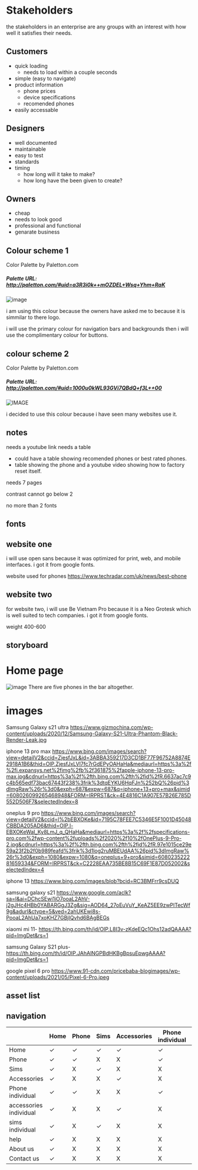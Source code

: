 # Stakeholders

the stakeholders in an enterprise are any groups with an interest with how well it
satisfies their needs.

## Customers
+ quick loading
  + needs to load within a couple seconds
+ simple (easy to navigate)
+ product information
  + phone prices
  + device specifications
  + recomended phones
+ easily accessable


## Designers
+ well documented
+ maintainable
+ easy to test 
+ standards
+ timing
  + how long will it take to make?
  + how long have the been given to create?

## Owners 
+ cheap 
+ needs to look good 
+ professional and functional
+ genarate business

## Colour scheme 1
Color Palette by Paletton.com
#####  Palette URL: http://paletton.com/#uid=a3R3i0k++mOZDEL+Wsq+Yhm+RaK

![image](Colourscheme.JPG) 

   i am using this colour because the owners have asked me to because it is simmilar to there logo.

   i will use the primary colour for navigation bars and backgrounds then i will use the complimentary colour for buttons.

   ## colour scheme 2
Color Palette by Paletton.com
#####  Palette URL: http://paletton.com/#uid=1000u0kWL93GVi7QBdQ+f3L++00
![IMAGE](capture.JPG)

i decided to use this colour because i have seen many websites use it.


## notes
needs a youtube link
needs a table
  + could have a table showing recomended phones or best rated phones.
  + table showing the phone and a youtube video showing how to factory reset itself.

needs 7 pages

contrast cannot go below 2

no more than 2 fonts


## fonts
## website one

i will use open sans because it was optimized for print, web, and mobile interfaces.
i got it from google fonts.


<link rel="preconnect" href="https://fonts.googleapis.com">
<link rel="preconnect" href="https://fonts.gstatic.com" crossorigin>
<link href="https://fonts.googleapis.com/css2?family=Corinthia&display=swap" rel="stylesheet">

website used for phones https://www.techradar.com/uk/news/best-phone

## website two
for website two, i will use Be Vietnam Pro because it is a Neo Grotesk which is well suited to tech companies. i got it from google fonts.

weight 400-600
<link rel="preconnect" href="https://fonts.googleapis.com">
<link rel="preconnect" href="https://fonts.gstatic.com" crossorigin>
<link href="https://fonts.googleapis.com/css2?family=Corinthia&display=swap" rel="stylesheet">


## storyboard
# Home page 
![image](storyboard..JPG)
There are five phones in the bar altogether.










# images
Samsung Galaxy s21 ultra https://www.gizmochina.com/wp-content/uploads/2020/12/Samsung-Galaxy-S21-Ultra-Phantom-Black-Render-Leak.jpg

iphone 13 pro max https://www.bing.com/images/search?view=detailV2&ccid=ZjesfJxL&id=3ABBA359217D3CD1BF77F96752A8874E2918A1B6&thid=OIP.ZjesfJxLVl7fc7rGdEPyOAHaHa&mediaurl=https%3a%2f%2fi.expansys.net%2fimg%2fb%2f361875%2fapple-iphone-13-pro-max.jpg&cdnurl=https%3a%2f%2fth.bing.com%2fth%2fid%2fR.6637ac7c9c4b565edf73bac67443f238%3frik%3dtqEYKU6HqFJn%252bQ%26pid%3dImgRaw%26r%3d0&exph=687&expw=687&q=iphone+13+pro+max&simid=608026099265468948&FORM=IRPRST&ck=4E4816C1A907E57B26E785D552D506F7&selectedIndex=8

oneplus 9 pro https://www.bing.com/images/search?view=detailV2&ccid=l%2bEBXOKe&id=7195C78FEE7C5346E5F1001D45048CBBDA205AD6&thid=OIP.l-EBXOKeWaI_Ky8LmJ_q_QHaHa&mediaurl=https%3a%2f%2fspecifications-pro.com%2fwp-content%2fuploads%2f2020%2f10%2fOnePlus-9-Pro-2.jpg&cdnurl=https%3a%2f%2fth.bing.com%2fth%2fid%2fR.97e1015ce29e59a23f2b2f0b989feafd%3frik%3d1log2ruMBEUdAA%26pid%3dImgRaw%26r%3d0&exph=1080&expw=1080&q=oneplus+9+pro&simid=608023522281659334&FORM=IRPRST&ck=C2228EAA735BE8B15C69F1E87D052002&selectedIndex=4

iphone 13 https://www.bing.com/images/blob?bcid=RC3BMFrr9csDUQ

samsung galaxy s21 https://www.google.com/aclk?sa=l&ai=DChcSEwi1iO7ooaL2AhV-j2gJHc4HBb0YABARGgJ3Zg&sig=AOD64_27oEuVuY_KeAZ5EE9zwPlTecWf9g&adurl&ctype=5&ved=2ahUKEwi8s-PooaL2AhUa7xoKHZ7GBjIQvhd6BAgBEGs

xiaomi mi 11- https://th.bing.com/th/id/OIP.L8I3v-zKdeEQc1Ohs12adQAAAA?pid=ImgDet&rs=1

samsung Galaxy S21 plus- https://th.bing.com/th/id/OIP.JAhAlNGPBdHKBgBpsuEpwgAAAA?pid=ImgDet&rs=1

google pixel 6 pro https://www.91-cdn.com/pricebaba-blogimages/wp-content/uploads/2021/05/Pixel-6-Pro.jpeg






## asset list

## navigation
|   |  Home|   Phone|   Sims|  Accessories | Phone individual  | accessories individual  | sims individual  | help   | About us  | Contact us  |   |   |
|---|---|---|---|---|---|---|---|---|---|---|---|---|
| Home |  &check; | &check;  | &check;  | &check;  |  &check; | &check;  | &check;  | &check;  |   &check;| &check;  |   |   |
|  Phone | &check;  | &check;   | X  | X  | &check;  |  X | X  | X  | X  | X  |   |   |
|  Sims | &check;  | X  |  &check; | X | X  |  X | &check;  | X  | X  | X  |   |   |
| Accessories  | &check;  | X  | X  | &check;  |  X |  &check; |  X | X  | X  | X  |   |   |
|  Phone individual | &check;  |  &check; | X  | X  | &check;  | X  | X  | X  | X  |  X |  |   |
|accessories individual  | &check;  |  X |  X|  &check; |  X|&check; |  X |  X |  X | X  |   |   |
| sims individual  | &check;  |  X |  &check; |  X | X  | X  |  &check; |  X |  X|  X|   |   |
|  help | &check;  |  X |  X |  X |  X |  X |  X |  X | X  |  X |   |   |
|  About us |  &check; |   X|  X | X  | X  | X  |   | X  |   X|  X |   |   |
| Contact us  | &check;  |   X| X  | X  | X  |X   | X  | X  |  X |  X |   |   |

